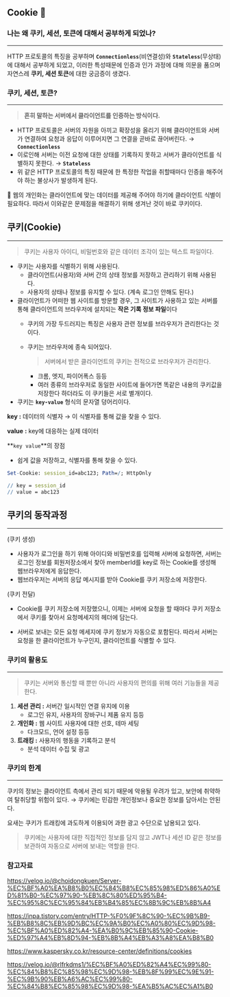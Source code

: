 ## Cookie 🎄

### 나는 왜 쿠키, 세션, 토큰에 대해서 공부하게 되었나?

---

HTTP 프로토콜의 특징을 공부하며 **`Connectionless`**(비연결성)와 **`Stateless`**(무상태)에 대해서 공부하게 되었고, 이러한 특성때문에 인증과 인가 과정에 대해 의문을 품으며 자연스레 **쿠키, 세션 토큰**에 대한 궁금증이 생겼다.

### 쿠키, 세션, 토큰?

---

> **흔히 말하는 서버에서 클라이언트를 인증하는 방식이다.**
> 
- HTTP 프로토콜은 서버의 자원을 아끼고 확장성을 올리기 위해 클라이언트와 서버가 연결하여 요청과 응답이 이루어지면 그 연결을 곧바로 끊어버린다. → **`Connectionless`**
- 이로인해 서버는 이전 요청에 대한 상태를 기록하지 못하고 서버가 클라이언트를 식별하지 못한다. → **`Stateless`**
- 위 같은 HTTP 프로토콜의 특징 때문에 한 특정한 작업을 취할때마다 인증을 해주어야 하는 불상사가 발생하게 된다.

<aside>

🚀 웹의 개인화는 클라이언트에 맞는 데이터를 제공해 주어야 하기에 클라이언트 식별이 필요하다. 따라서 이와같은 문제점을 해결하기 위해 생겨난 것이 바로 쿠키이다.

</aside>

## 쿠키(Cookie)

---

> 쿠키는 사용자 아이디, 비밀번호와 같은 데이터 조각이 있는 텍스트 파일이다.
> 
- 쿠키는 사용자를 식별하기 위해 사용된다.
    - 클라이언트(사용자)와 서버 간의 상태 정보를 저장하고 관리하기 위해 사용된다.
    - 사용자의 상태나 정보를 유지할 수 있다. (계속 로그인 안해도 된다.)
- 클라이언트가 어떠한 웹 사이트를 방문할 경우, 그 사이트가 사용하고 있는 서버를 통해 클라이언트의 브라우저에 설치되는 **작은 기록 정보 파일**이다
    - 쿠키의 가장 두드러지는 특징은 사용자 관련 정보를 브라우저가 관리한다는 것이다.
    - 쿠키는 브라우저에 종속 되어있다.
        
        > 서버에서 받은 클라이언트의 쿠키는 전적으로 브라우저가 관리한다.
        > 
        - 크롬, 엣지, 파이어폭스 등등
        - 여러 종류의 브라우저로 동일한 사이트에 들어가면 똑같은 내용의 쿠키값을 저장한다 하더라도 이 쿠키들은 서로 별개이다.
- 쿠키는 **`key-value`** 형식의 문자열 덩어리이다.

<aside>

**key :** 데이터의 식별자 → 이 식별자를 통해 값을 찾을 수 있다.

**value** **:** key에 대응하는 실제 데이터

</aside>

**`key value`**의 장점

- 쉽게 값을 저장하고, 식별자를 통해 찾을 수 있다.

```mathematica
Set-Cookie: session_id=abc123; Path=/; HttpOnly

// key = session_id
// value = abc123
```

## 쿠키의 동작과정

---

(쿠키 생성)

- 사용자가 로그인을 하기 위해 아이디와 비밀번호를 입력해 서버에 요청하면, 서버는 로그인 정보를 회원저장소에서 찾아 memberId를 key로 하는 Cookie를 생성해 웹브라우저에게 응답한다.
- 웹브라우저는 서버의 응답 메시지를 받아 Cookie를 쿠키 저장소에 저장한다.

(쿠키 전달)

- Cookie를 쿠키 저장소에 저장했으니, 이제는 서버에 요청을 할 때마다 쿠키 저장소에서 쿠키를 찾아서 요청메세지의 헤더에 담는다.

- 서버로 보내는 모든 요청 메세지에 쿠키 정보가 자동으로 포함된다. 따라서 서버는 요청을 한 클라이언트가 누구인지, 클라이언트를 식별할 수 있다.

### 쿠키의 활용도

---

> 쿠키는 서버와 통신할 때 뿐만 아니라 사용자의 편의를 위해 여러 기능들을 제공한다.
> 

1. **세션 관리 :** 서버간 일시적인 연결 유지에 이용
    - 로그인 유지, 사용자의 장바구니 제품 유지 등등
2. **개인화 :** 웹 사이트 사용자에 대한 선호, 테마 세팅
    - 다크모드, 언어 설정 등등
3. **트래킹 :** 사용자의 행동을 기록하고 분석
    - 분석 데이터 수집 및 광고

### 쿠키의 한계

---

<aside>

쿠키의 정보는 클라이언트 측에서 관리 되기 때문에 악용될 우려가 있고, 보안에 취약하여 탈취당할 위험이 있다. → 쿠키에는 민감한 개인정보나 중요한 정보를 담아서는 안된다.

요새는 쿠키가 트래킹에 과도하게 이용되어 과한 광고 수단으로 남용되고 있다.

</aside>

> 쿠키에는 사용자에 대한 직접적인 정보를 담지 않고 JWT나 세션 ID 같은 정보를 보관하여 자동으로 서버에 보내는 역할을 한다.
> 

### 참고자료

https://velog.io/@choidongkuen/Server-%EC%BF%A0%EA%B8%B0%EC%84%B8%EC%85%98%ED%86%A0%ED%81%B0-%EC%97%90-%EB%8C%80%ED%95%B4-%EC%95%8C%EC%95%84%EB%B4%85%EC%8B%9C%EB%8B%A4

https://inpa.tistory.com/entry/HTTP-%F0%9F%8C%90-%EC%9B%B9-%EB%B8%8C%EB%9D%BC%EC%9A%B0%EC%A0%80%EC%9D%98-%EC%BF%A0%ED%82%A4-%EA%B0%9C%EB%85%90-Cookie-%ED%97%A4%EB%8D%94-%EB%8B%A4%EB%A3%A8%EA%B8%B0

https://www.kaspersky.co.kr/resource-center/definitions/cookies

https://velog.io/@rlfrkdms1/%EC%BF%A0%ED%82%A4%EC%99%80-%EC%84%B8%EC%85%98%EC%9D%98-%EB%8F%99%EC%9E%91-%EC%9B%90%EB%A6%AC%EC%99%80-%EC%84%B8%EC%85%98%EC%9D%98-%EA%B5%AC%EC%A1%B0

